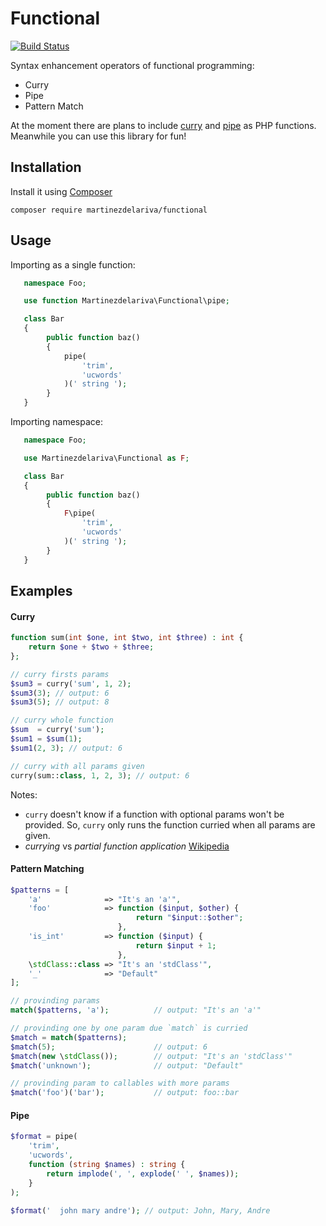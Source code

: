 # Functional

[![Build Status](https://travis-ci.org/martinezdelariva/functional.svg?branch=master)](https://travis-ci.org/martinezdelariva/functional)

Syntax enhancement operators of functional programming:

* Curry
* Pipe
* Pattern Match

At the moment there are plans to include [curry](https://wiki.php.net/rfc/currying) and [pipe](https://wiki.php.net/rfc/pipe-operator) as PHP functions.
Meanwhile you can use this library for fun!


## Installation

Install it using [Composer](https://getcomposer.org/)


    composer require martinezdelariva/functional


## Usage

Importing as a single function:

```php
   namespace Foo;

   use function Martinezdelariva\Functional\pipe;

   class Bar
   {
        public function baz()
        {
            pipe(
                'trim',
                'ucwords'
            )(' string ');
        }
   }
```

Importing namespace:

```php
   namespace Foo;

   use Martinezdelariva\Functional as F;

   class Bar
   {
        public function baz()
        {
            F\pipe(
                'trim',
                'ucwords'
            )(' string ');
        }
   }
```

## Examples

#### Curry

```php
function sum(int $one, int $two, int $three) : int {
    return $one + $two + $three;
};

// curry firsts params
$sum3 = curry('sum', 1, 2);
$sum3(3); // output: 6
$sum3(5); // output: 8

// curry whole function
$sum  = curry('sum');
$sum1 = $sum(1);
$sum1(2, 3); // output: 6

// curry with all params given
curry(sum::class, 1, 2, 3); // output: 6
```

Notes:
* `curry` doesn't know if a function with optional params won't be provided. So, `curry` only runs the function curried when all params are given.
* _currying_ vs _partial function application_ [Wikipedia](https://en.wikipedia.org/wiki/Currying#Contrast_with_partial_function_application)

#### Pattern Matching

```php
$patterns = [
    'a'              => "It's an 'a'",
    'foo'            => function ($input, $other) {
                            return "$input::$other";
                        },
    'is_int'         => function ($input) {
                            return $input + 1;
                        },
    \stdClass::class => "It's an 'stdClass'",
    '_'              => "Default"
];

// provinding params
match($patterns, 'a');          // output: "It's an 'a'"

// provinding one by one param due `match` is curried
$match = match($patterns);
$match(5);                      // output: 6
$match(new \stdClass());        // output: "It's an 'stdClass'"
$match('unknown');              // output: "Default"

// provinding param to callables with more params
$match('foo')('bar');           // output: foo::bar
```

#### Pipe

```php
$format = pipe(
    'trim',
    'ucwords',
    function (string $names) : string {
        return implode(', ', explode(' ', $names));
    }
);

$format('  john mary andre'); // output: John, Mary, Andre
```
